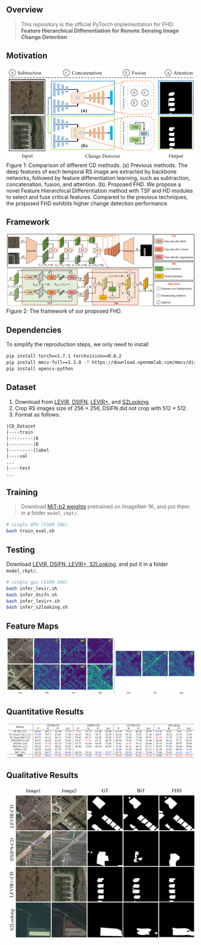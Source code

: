 ## Overview
> This repository is the official PyTorch implementation for FHD:<br>
> **Feature Hierarchical Differentiation for Remote Sensing Image Change Detection**<br>


## Motivation
![FHD](assets/motivation.png)
Figure 1: Comparison of different CD methods. (a) Previous methods. The
deep features of each temporal RS image are extracted by backbone networks,
followed by feature differentiation learning, such as subtraction, concatenation,
fusion, and attention. (b). Proposed FHD. We propose a novel Feature
Hierarchical Differentiation method with TSF and HD modules to select and
fuse critical features. Compared to the previous techniques, the proposed FHD
exhibits higher change detection performance.

## Framework
![FHD](assets/framework.png)
Figure 2: The framework of our proposed FHD.

## Dependencies
To simplify the reproduction steps, we only need to install
```bash
pip install torch==1.7.1 torchvision==0.8.2
pip install mmcv-full==1.3.8 -f https://download.openmmlab.com/mmcv/dist/cu101/torch1.7.0/index.html
pip install opencv-python
```

## Dataset
1. Download from [LEVIR](https://justchenhao.github.io/LEVIR/), [DSIFN](https://github.com/GeoZcx/A-deeply-supervised-image-fusion-network-for-change-detection-in-remote-sensing-images/tree/master/dataset), [LEVIR+](https://github.com/S2Looking/Dataset), and [S2Looking](https://github.com/S2Looking/Dataset).
2. Crop RS images size of 256 × 256, DSIFN did not crop with 512 × 512.
3. Format as follows:
```
|CD_Dataset
|----train
|---------|A
|---------|B
|---------|label
|----val
...
|----test
...
```


## Training
> Download [MiT-b2 weights](https://drive.google.com/drive/folders/1b7bwrInTW4VLEm27YawHOAMSMikga2Ia) pretrained on ImageNet-1K, and put them in a folder `model_ckpt/`.

```bash
# single GPU (V100 16G)
bash train_eval.sh
```

## Testing
Download [LEVIR, DSIFN, LEVIR+, S2Looking](https://drive.google.com/drive/folders/1am8UiWnvVs72jQo41U0s1pkD4jfO4gsu?usp=sharing), and put it in a folder `model_ckpt/`.

```bash
# single gpu (V100 16G)
bash infer_levir.sh
bash infer_dsifn.sh
bash infer_levir+.sh
bash infer_s2looking.sh
```
## Feature Maps
![FHD](assets/feature_maps.png)
## Quantitative Results
![FHD](assets/results.png)
## Qualitative Results
![FHD](assets/results_pic.png)
